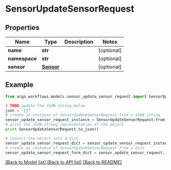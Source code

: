 # SensorUpdateSensorRequest


## Properties

Name | Type | Description | Notes
------------ | ------------- | ------------- | -------------
**name** | **str** |  | [optional] 
**namespace** | **str** |  | [optional] 
**sensor** | [**Sensor**](Sensor.md) |  | [optional] 

## Example

```python
from argo_workflows.models.sensor_update_sensor_request import SensorUpdateSensorRequest

# TODO update the JSON string below
json = "{}"
# create an instance of SensorUpdateSensorRequest from a JSON string
sensor_update_sensor_request_instance = SensorUpdateSensorRequest.from_json(json)
# print the JSON string representation of the object
print SensorUpdateSensorRequest.to_json()

# convert the object into a dict
sensor_update_sensor_request_dict = sensor_update_sensor_request_instance.to_dict()
# create an instance of SensorUpdateSensorRequest from a dict
sensor_update_sensor_request_form_dict = sensor_update_sensor_request.from_dict(sensor_update_sensor_request_dict)
```
[[Back to Model list]](../README.md#documentation-for-models) [[Back to API list]](../README.md#documentation-for-api-endpoints) [[Back to README]](../README.md)


